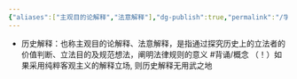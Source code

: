 ```yaml
---
{"aliases":["主观目的论解释","法意解释"],"dg-publish":true,"permalink":"/学习笔记studyup/知识点cheese/历史解释/","dgPassFrontmatter":true,"created":"2024-07-16T10:05:31.621+08:00","updated":"2024-09-11T12:11:11.424+08:00"}
---
```


- 历史解释：也称主观目的论解释、法意解释，是指通过探究历史上的立法者的价值判断、立法目的及规范想法，阐明法律规则的意义 #背诵/概念 
（！）如果采用纯粹客观主义的解释立场, 则历史解释无用武之地